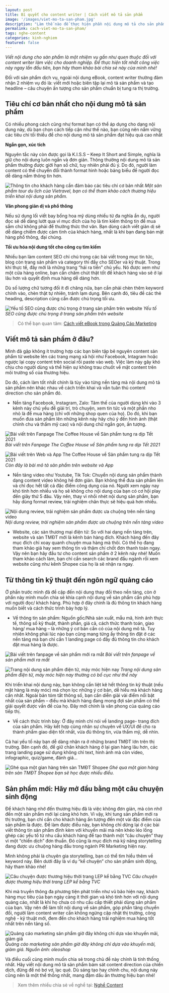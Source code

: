 ```yaml
---
layout: post
title: Bí quyết cho content writer | Cách viết mô tả sản phẩm
image: '/images/viet-mo-ta-san-pham.jpg'
description: "Làm thế nào để thực hiện phần nội dung mô tả cho sản phẩm - nhiệm vụ quen thuộc của content writer làm việc cho doanh nghiệp? Bài viết này sẽ mang đến cho bạn nhiều gợi ý thực tế."
permalink: cach-viet-mo-ta-san-pham/
tags: nghe-content
categories: kinh-nghiem
featured: false
---
```

_Viết nội dung cho sản phẩm là một nhiệm vụ gần như quen thuộc đối với content writer làm việc cho doanh nghiệp. Để thực hiện tốt nhất công việc này ngay lần đầu tiên, bạn hãy tham khảo bài chia sẻ này của mình nhé!_

Đối với sản phẩm dịch vụ, ngoài nội dung eBook, content writer thường đảm nhận 2 nhiệm vụ đó là: viết mới hoặc biên tập lại mô tả sản phẩm và tạo headline – câu chuyện ấn tượng cho sản phẩm chuẩn bị tung ra thị trường. 

## Tiêu chí cơ bản nhất cho nội dung mô tả sản phẩm

Có nhiều phong cách cũng như format bạn có thể áp dụng cho dạng nội dung này, dù bạn chọn cách tiếp cận như thế nào, bạn cũng nên nắm vững các tiêu chí tối thiểu để cho nội dung mô tả sản phẩm đạt hiệu quả cao nhất

**Ngắn gọn, xúc tích** 

Nguyên tắc này còn được gọi là K.I.S.S – Keep It Short and Simple, nghĩa là giữ cho nội dung luôn ngắn và đơn giản. Thông thường nội dung mô tả sản phẩm thường được giới hạn số chữ, tuy nhiên phải đủ ý. Do đó, người làm content có thể chuyển đổi thành format hình hoặc bảng biểu để người đọc dễ dàng nắm thông tin hơn.

![Thông tin cho khách hàng cần đảm bảo các tiêu chí cơ bản nhất](/images/thong-tin-san-pham-ngan-gon.PNG)
_Một sản phẩm tour du lịch của Vietravel, bạn có thể tham khảo cách thương hiệu triển khai nội dung sản phẩm._

**Văn phong giản dị và phổ thông**

Nếu sử dụng lối viết bay bổng hoa mỹ dùng nhiều từ đa nghĩa ẩn dụ, người đọc sẽ dễ dàng lướt qua vì mục đích của họ là tìm kiếm thông tin để mua sắm chứ không phải để thưởng thức thơ văn. Bạn dùng cách viết giản dị sẽ dễ dàng chiếm được cảm tình của khách hàng, nhất là khi bạn đang bán mặt hàng phổ thông, đại chúng.

**Tối ưu hóa nội dung tốt cho công cụ tìm kiếm**

Nhiều bạn làm content SEO chỉ chú trọng các bài viết trong mục tin tức, blog còn trang sản phẩm và category thì đẩy cho SEOer và kỹ thuật. Trong khi thực tế, đây mới là những trang “hái ra tiền” chủ yếu. Nó được xem như một cửa hàng online, bạn cần chăm chút thật tốt để khách hàng vào sẽ ở lại lâu hơn và quyết định mua hàng dễ dàng hơn. 

Dù số lượng chữ tương đối ít đi chăng nữa, bạn cần phải chèn thêm keyword chính vào, chèn thật tự nhiên, tránh lạm dụng. Bên cạnh đó, tiêu đề các thẻ heading, description cũng cần được chú trọng tối ưu.

![Yếu tố SEO cũng được chú trọng ở trang sản phẩm trên website](/images/san-pham-cho-tot.PNG)
_Yếu tố SEO cũng được chú trọng ở trang sản phẩm trên website_

> Có thể bạn quan tâm: [Cách viết eBook trong Quảng Cáo Marketing](https://vegiang.com/cach-viet-noi-dung-ebook-trong-digital-marketing/)

## Viết mô tả sản phẩm ở đâu? 

Mình đã gặp không ít trường hợp các bạn biên tập bê nguyên content sản phẩm từ website lên các trang mạng xã hội như Facebook, Intagram hoặc ngược lại copy content trên social rồi paste vào web. Việc làm này gây khó chịu cho người dùng và thể hiện sự không trau chuốt về mặt content trên môi trường số của thương hiệu. 

Do đó, cách làm tốt nhất chính là tùy vào từng nền tảng mà nội dung mô tả sản phẩm nên khác nhau về cách triển khai và vẫn tuân thủ content direction cho sản phẩm đó. 

+ Nền tảng Facebook, Instagram, Zalo: Tâm thế của người dùng khi vào 3 kênh này chủ yếu để giải trí, trò chuyện, xem tin tức và một phần nho nhỏ là để mua hàng (chỉ với những shop quen của họ). Do đó, khi bạn muốn đưa sản phẩm lên những kênh này hãy chú ý đến hình ảnh (thật chỉnh chu và thẩm mỹ cao) và nội dung chữ ngắn gọn, ấn tượng.

![Bài viết trên Fanpage The Coffee House về Sản phẩm tung ra dịp Tết 2021](/images/san-pham-fb-the-coffee-house.PNG)
_Bài viết trên Fanpage The Coffee House về Sản phẩm tung ra dịp Tết 2021_

![Bài viết trên Web và App The Coffee House về Sản phẩm tung ra dịp Tết 2021](/images/san-pham-website-the-coffee-house.PNG)
_Còn đây là bài mô tả sản phẩm trên website và App_

+ Nền tảng video như Youtube, Tik Tok: Chuyển nội dung sản phẩm thành dạng content video không hề đơn giản. Bạn không thể đưa sản phẩm lên và chỉ đọc hết tất cả đặc điểm công dụng của nó. Người xem ngày nay khó tính hơn nhiều và họ sẽ không cho nội dung của bạn có cơ hội play đến giây thứ 5 đâu. Vậy nên, thay vì nhồi nhét nội dung sản phẩm, bạn hãy dùng format review, trải nghiệm chân thực sẽ hiệu quả hơn nhiều.

![Nội dung review, trải nghiệm sản phẩm được ưa chuộng trên nền tảng video](/images/danh-gia-san-pham-video.PNG)
_Nội dung review, trải nghiệm sản phẩm được ưa chuộng trên nền tảng video_

+ Website, các sàn thương mại điện tử: So với hai dạng nền tảng trên, website và sàn TMĐT mới là kênh bán hàng đích. Khách hàng đến đây mục đích chỉ xoay quanh chuyện mua hàng mà thôi. Có thể họ đang tham khảo giá hay xem thông tin và thậm chí chốt đơn thanh toán ngay. Vậy nên bạn hãy đầu tư cho content sản phẩm ở 2 kênh này nhé! Muốn tham khảo cách làm, bạn chỉ cần search các brand đầu ngành rồi xem website cũng như kênh Shopee của họ là sẽ nhận ra ngay. 

## Từ thông tin kỹ thuật đến ngôn ngữ quảng cáo

Ở phần trước mình đã đề cập đến nội dung thay đổi theo nền tảng, còn ở phần này mình muốn chia sẻ khía cạnh nội dung về sản phẩm cần phù hợp với người đọc/ khách hàng. Phù hợp ở đây chính là đủ thông tin khách hàng muốn biết và cách thức trình bày hợp lý.

+ Về thông tin sản phẩm: Nguồn gốc/Nhà sản xuất, mẫu mã, hình ảnh thực tế, thông số kỹ thuật, thành phần, giá cả, cách thức thanh toán, giao hàng/ mua hàng – là những ý cơ bản cần có của nội dung mô tả. Tuy nhiên không phải lúc nào bạn cũng mang từng ấy thông tin đặt ở các nền tảng mà bạn chỉ cần 1 landing page có đầy đủ thông tin cho khách đặt mua hàng là được.

![Bài viết trên fanpage về sản phẩm mới ra mắt](/images/vjshop-san-pham-moi-fb.PNG)
_Bài viết trên fanpage về sản phẩm mới ra mắt_

![Trang nội dung sản phẩm điện tử, máy móc hiện nay](/images/vjshop-san-pham-moi-web.PNG)
_Trang nội dung sản phẩm điện tử, máy móc hiện nay thường có bố cục như thế này_

Khi triển khai nội dung này, bạn không cần liệt kê hết thông tin kỹ thuật (nếu mặt hàng là máy móc) mà chọn lọc những ý cơ bản, dễ hiểu mà khách hàng cần nhất. Ngoài bản tóm tắt thông số, bạn cần diễn giải vài điểm nổi bật nhất của sản phẩm – điều mà khách hàng đang mong đợi sản phẩm có thể giải quyết được vấn đề của họ. Đây mới chính là văn phong của quảng cáo tiếp thị. 

+ Về cách thức trình bày: Ở đây mình chỉ nói về landing page- trang đích của sản phẩm. Hãy kết hợp cùng nhân sự chuyên về UX/UI để cho ra thành phẩm giao diện tốt nhất, vừa đủ thông tin, vừa thẩm mỹ, dễ nhìn. 

Cả hai yếu tố này bạn dễ dàng nhận ra ở những brand TMĐT lớn trên thị trường. Bên cạnh đó, để giữ chân khách hàng ở lại gian hàng lâu hơn, các trang landing page sử dụng không chỉ text, hình ảnh mà còn video, infographic, quiz/game, đánh giá…

![Ghé qua một gian hàng trên sàn TMĐT Shopee](/images/san-pham-tren-shopee.PNG)
_Ghé qua một gian hàng trên sàn TMĐT Shopee bạn sẽ học được nhiều điều._

## Sản phẩm mới: Hãy mở đầu bằng một câu chuyện sinh động

Để khách hàng nhớ đến thương hiệu đã là việc không đơn giản, mà còn nhớ đến một sản phẩm mới lại càng khó hơn. Vì vậy, khi tung sản phẩm mới ra thị trường, bạn chỉ cần cho khách hàng ấn tượng đến một vài đặc điểm của sản phẩm là được. Để làm được điều này, bạn không chỉ dừng lại ở các bài viết thông tin sản phẩm đính kèm với khuyến mãi mà nên khéo léo lồng ghép các yếu tố từ nhu cầu khách hàng để tạo thành một “câu chuyện” thay vì một “chiến dịch” đơn thuần. Đó cũng là mục đích mà kỹ năng storytelling đang được ưu chuộng hàng đầu trong ngành PR Marketing hiện nay.

Mình không phải là chuyên gia storytelling, bạn có thể tìm hiểu thêm về keyword này. Bên dưới đây là ví dụ “kể chuyện” cho sản phẩm sinh động, hãy tham khảo nhé!

![Câu chuyện được thương hiệu thời trang LEP kể bằng TVC](/images/storytelling-thoi-trang-lep.PNG)
_Câu chuyện được thương hiệu thời trang LEP kể bằng TVC_

Khi mà truyền thông đa phương tiện phát triển như vũ bão hiện nay, khách hàng mục tiêu của bạn ngày càng ít thời gian và khó tính hơn với nội dung quảng cáo, nhất là khi họ chưa có nhu cầu cấp thiết phải dùng sản phẩm của bạn. Vậy nên để làm tốt nội dung về sản phẩm, góp phần tăng chuyển đổi, người làm content writer cần không ngừng cập nhật thị trường, công nghệ - kỹ thuật mới, đem đến cho khách hàng trải nghiệm mua hàng tốt nhất trên nền tảng số.

![Quảng cáo marketing sản phẩm giờ đây không chỉ dựa vào khuyến mãi, giảm giá](/images/khuyen-mai-san-pham-oleoshop.png)
_Quảng cáo marketing sản phẩm giờ đây không chỉ dựa vào khuyến mãi, giảm giá. Nguồn ảnh: oleoshop_

Và điều cuối cùng mình muốn chia sẻ trong chủ đề này chính là tính thống nhất. Hãy viết nội dung mô tả sản phẩm bám sát content direction của chiến dịch, đừng để nó bơ vơ, lạc quẻ. Dù sáng tạo hay chỉnh chu, nội dung này cũng nên là một thể thống nhất, mang đậm dấu ấn thương hiệu bạn nhé!

> Xem thêm nhiều chia sẻ về nghề tại: [Nghề Content](https://vegiang.com/tag/nghe-content)
